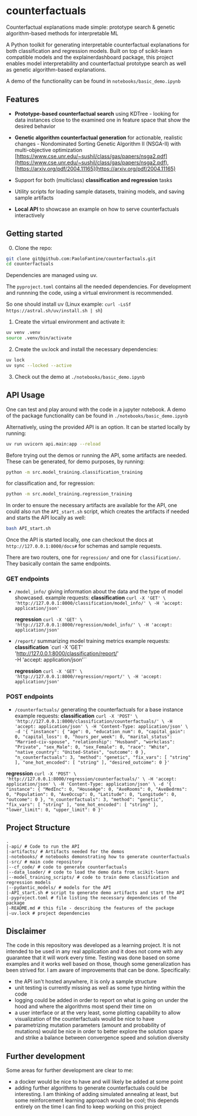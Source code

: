 # counterfactuals
Counterfactual explanations made simple: prototype search & genetic algorithm-based methods for interpretable ML

A Python toolkit for generating interpretable counterfactual explanations for both classification and regression models.
Built on top of scikit-learn compatible models and the explainerdashboard package, this project enables model interpretability and counterfactual prototype search as well as genetic algorithm-based explanations.

A demo of the functionality can be found in `notebooks/basic_demo.ipynb`

## Features

- **Prototype-based counterfactual search** using KDTree - looking for data instances close to the examined one in feature space that show the desired behavior

- **Genetic algorithm counterfactual generation** for actionable, realistic changes - Nondominated Sorting Genetic Algorithm II (NSGA-II) with multi-objective optimization [https://www.cse.unr.edu/~sushil/class/gas/papers/nsga2.pdf](https://www.cse.unr.edu/~sushil/class/gas/papers/nsga2.pdf), [https://arxiv.org/pdf/2004.11165](https://arxiv.org/pdf/2004.11165)

- Support for both (multiclass) **classification and regression** tasks

- Utility scripts for loading sample datasets, training models, and saving sample artifacts

- **Local API** to showcase an example on how to serve counterfactuals interactively

## Getting started

0. Clone the repo:
```sh
git clone git@github.com:PaoloFantine/counterfactuals.git
cd counterfactuals
```
Dependencies are managed using uv.

The `pyproject.toml` contains all the needed dependencies. For development and runnning the code, using a virtual environment is recommended.

So one should install uv (Linux example: `curl -LsSf https://astral.sh/uv/install.sh | sh`)

1. Create the virtual environment and activate it:
```sh
uv venv .venv
source .venv/bin/activate
```

2. Create the uv.lock and install the necessary dependencies:
```sh
uv lock
uv sync --locked --active
```

3. Check out the demo at `./notebooks/basic_demo.ipynb`

## API Usage

One can test and play around with the code in a jupyter notebook. A demo of the package functionality can be found in `./notebooks/basic_demo.ipynb` 

Alternatively, using the provided API is an option. It can be started locally by running:

```sh
uv run uvicorn api.main:app --reload
```

Before trying out the demos or running the API, some artifacts are needed. These can be generated, for demo purposes, by running:

```sh
python -m src.model_training.classification_training
```

for classification and, for regression:

```sh
python -m src.model_training.regression_training
```

In order to ensure the necessary artifacts are available for the API, one could also run the `API_start.sh` script, which creates the artifacts if needed and starts the API locally as well:

```sh
bash API_start.sh
```

Once the API is started locally, one can checkout the docs at `http://127.0.0.1:8000/docs#` for schemas and sample requests.

There are two routers, one for `regression/` and one for `classification/`. They basically contain the same endpoints.

### GET endpoints
- `/model_info/` giving information about the data and the type of model showcased.
  example requests:
  **classification**
    `curl -X 'GET' \
    'http://127.0.0.1:8000/classification/model_info/' \
    -H 'accept: application/json'`

  **regression**
    `curl -X 'GET' \
    'http://127.0.0.1:8000/regression/model_info/' \
    -H 'accept: application/json'`

- `/report/` summarizing model training metrics
  example requests:
  **classification**
    `curl -X 'GET' \
    'http://127.0.0.1:8000/classification/report/' \
    -H 'accept: application/json'``

  **regression**
    `curl -X 'GET' \
    'http://127.0.0.1:8000/regression/report/' \
    -H 'accept: application/json'`

### POST endpoints

- `/counterfactuals/` generating the counterfactuals for a base instance
  example requests:
  **classification**
    `curl -X 'POST' \
  'http://127.0.0.1:8000/classification/counterfactuals/' \
  -H 'accept: application/json' \
  -H 'Content-Type: application/json' \
  -d '{
  "instance": {
    "age": 0,
    "education_num": 0,
    "capital_gain": 0,
    "capital_loss": 0,
    "hours_per_week": 0,
    "marital_status": "Married-civ-spouse",
    "relationship": "Husband",
    "workclass": "Private",
    "sex_Male": 0,
    "sex_Female": 0,
    "race": "White",
    "native_country": "United-States",
    "outcome": 0
  },
  "n_counterfactuals": 3,
  "method": "genetic",
  "fix_vars": [
    "string"
  ],
  "one_hot_encoded": [
    "string"
  ],
  "desired_outcome": 0
}'` 

**regression**
  `curl -X 'POST' \
  'http://127.0.0.1:8000/regression/counterfactuals/' \
  -H 'accept: application/json' \
  -H 'Content-Type: application/json' \
  -d '{
  "instance": {
    "MedInc": 0,
    "HouseAge": 0,
    "AveRooms": 0,
    "AveBedrms": 0,
    "Population": 0,
    "AveOccup": 0,
    "Latitude": 0,
    "Longitude": 0,
    "outcome": 0
  },
  "n_counterfactuals": 3,
  "method": "genetic",
  "fix_vars": [
    "string"
  ],
  "one_hot_encoded": [
    "string"
  ],
  "lower_limit": 0,
  "upper_limit": 0
}'`



## Project Structure

```text
.
|-api/ # Code to run the API
|-artifacts/ # Artifacts needed for the demos
|-notebooks/ # notebooks demonstrating how to generate counterfactuals
|-src/ # main code repository
|--cf_code/ # code to generate counterfactuals
|--data_loader/ # code to load the demo data from scikit-learn
|--model_training_scripts/ # code to train demo classification and regression models
|--pydantic_models/ # models for the API
|-API_start.sh # script to generate demo artifacts and start the API
|-pyproject.toml # file listing the necessary dependencies of the package
|-README.md # this file - describing the features of the package
|-uv.lock # project dependencies
```

## Disclaimer

The code in this repository was developed as a learning project. It is not intended to be used in any real application and it does not come with any guarantee that it will work every time.
Testing was done based on some examples and it works well based on those, though some generalization has been strived for.
I am aware of improvements that can be done. Specifically:
- the API isn't hosted anywhere, it is only a sample structure 
- unit testing is currently missing as well as some type hinting within the code
- logging could be added in order to report on what is going on under the hood and where the algorithms most spend their time on
- a user interface or at the very least, some plotting capability to allow visualization of the counterfactuals would be nice to have
- parametrizing mutation parameters (amount and probability of mutations) would be nice in order to better explore the solution space and strike a balance between convergence speed and solution diversity

## Further development

Some areas for further development are clear to me:
- a docker would be nice to have and will likely be added at some point
- adding further algorithms to generate counterfactuals could be interesting. I am thinking of adding simulated annealing at least, but some reinforcement learning approach would be cool; this depends entirely on the time I can find to keep working on this project

